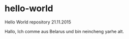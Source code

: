 # hello-world
Hello World repository 21.11.2015

Hallo, Ich comme aus Belarus und bin neincheng yarhe alt.
